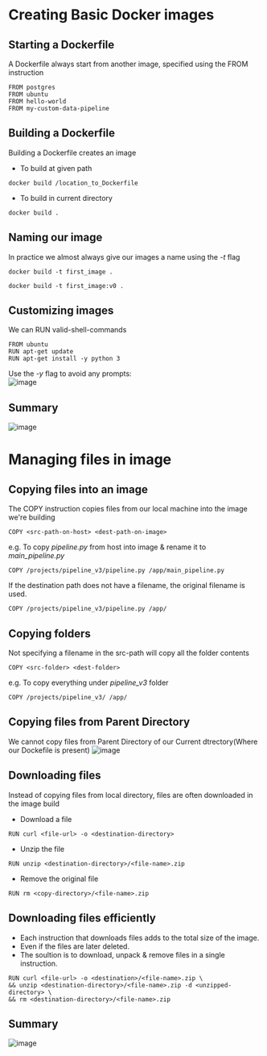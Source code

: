 # Creating Basic Docker images

## Starting a Dockerfile
A Dockerfile always start from another image, specified using the FROM instruction
```
FROM postgres
FROM ubuntu
FROM hello-world
FROM my-custom-data-pipeline
```
## Building a Dockerfile
Building a Dockerfile creates an image
- To build at given path
```
docker build /location_to_Dockerfile
```

- To build in current directory
```
docker build . 
```

## Naming our image
In practice we almost always give our images a name using the *-t* flag
```
docker build -t first_image .
```

```
docker build -t first_image:v0 .
```

## Customizing images
We can RUN valid-shell-commands
```
FROM ubuntu
RUN apt-get update
RUN apt-get install -y python 3
```
Use the *-y* flag to avoid any prompts:  
![image](https://user-images.githubusercontent.com/117569148/222970082-3e9c02d0-f726-474a-8324-8e4d05861d43.png)

## Summary
![image](https://user-images.githubusercontent.com/117569148/222970167-794e03d5-6c9b-475b-b640-14835656ddd1.png)


# Managing files in image

## Copying files into an image
The COPY instruction copies files from our local machine into the image we're building
```
COPY <src-path-on-host> <dest-path-on-image>
```
e.g. To copy *pipeline.py* from host into image & rename it to *main_pipeline.py*
```
COPY /projects/pipeline_v3/pipeline.py /app/main_pipeline.py
```
If the destination path does not have a filename, the original filename is used.
```
COPY /projects/pipeline_v3/pipeline.py /app/
```

## Copying folders
Not specifying a filename in the src-path will copy all the folder contents
```
COPY <src-folder> <dest-folder>
```
e.g. To copy everything under *pipeline_v3* folder
```
COPY /projects/pipeline_v3/ /app/
```

## Copying files from Parent Directory
We cannot copy files from Parent Directory of our Current dtrectory(Where our Dockefile is present)
![image](https://user-images.githubusercontent.com/117569148/222971648-06c4023c-0852-4dd0-b8ae-a5f65ccf4a68.png)

## Downloading files
Instead of copying files from local directory, files are often downloaded in the image build

- Download a file
```
RUN curl <file-url> -o <destination-directory>
```

- Unzip the file
```
RUN unzip <destination-directory>/<file-name>.zip
```

- Remove the original file
```
RUN rm <copy-directory>/<file-name>.zip
```

## Downloading files efficiently
- Each instruction that downloads files adds to the total size of the image.
- Even if the files are later deleted.
- The soultion is to download, unpack & remove files in a single instruction.
```
RUN curl <file-url> -o <destination>/<file-name>.zip \
&& unzip <destination-directory>/<file-name>.zip -d <unzipped-directory> \
&& rm <destination-directory>/<file-name>.zip
```

## Summary
![image](https://user-images.githubusercontent.com/117569148/222972255-f6c22b0d-3da1-4362-a9e1-cae59755c25d.png)
